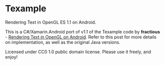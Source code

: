 # Texample

Rendering Text in OpenGL ES 1.1 on Android.

This is a C#/Xamarin.Android port of v1.1 of the Texample code by **fractious** - [Rendering Text in OpenGL on Android](http://fractiousg.blogspot.com/2012/04/rendering-text-in-opengl-on-android.html). Refer to this post for more details on implementation, as well as the original Java versions.

Licensed under CC0 1.0 public domain license. Please use it freely, and enjoy!
